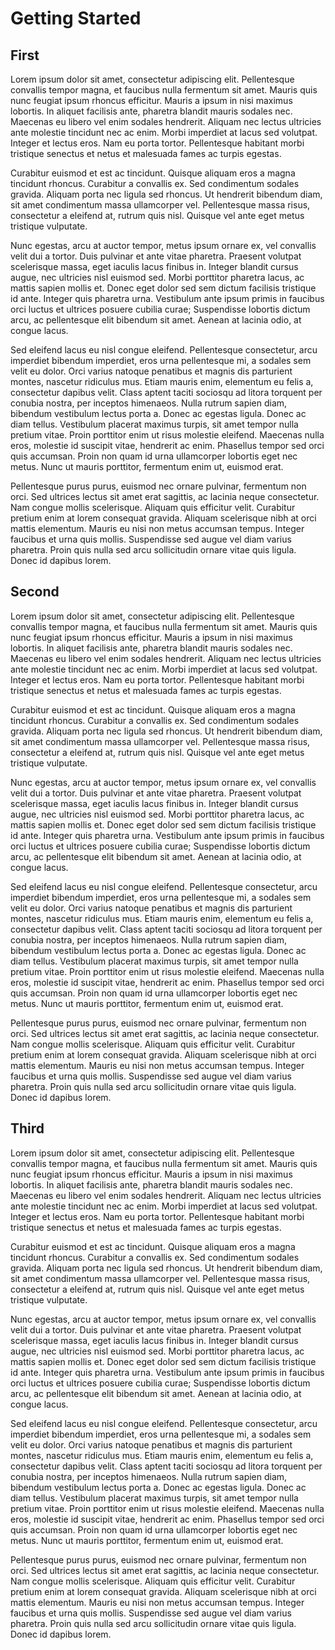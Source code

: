 # Getting Started
## First
Lorem ipsum dolor sit amet, consectetur adipiscing elit. Pellentesque convallis tempor magna, et faucibus nulla fermentum sit amet. Mauris quis nunc feugiat ipsum rhoncus efficitur. Mauris a ipsum in nisi maximus lobortis. In aliquet facilisis ante, pharetra blandit mauris sodales nec. Maecenas eu libero vel enim sodales hendrerit. Aliquam nec lectus ultricies ante molestie tincidunt nec ac enim. Morbi imperdiet at lacus sed volutpat. Integer et lectus eros. Nam eu porta tortor. Pellentesque habitant morbi tristique senectus et netus et malesuada fames ac turpis egestas.

Curabitur euismod et est ac tincidunt. Quisque aliquam eros a magna tincidunt rhoncus. Curabitur a convallis ex. Sed condimentum sodales gravida. Aliquam porta nec ligula sed rhoncus. Ut hendrerit bibendum diam, sit amet condimentum massa ullamcorper vel. Pellentesque massa risus, consectetur a eleifend at, rutrum quis nisl. Quisque vel ante eget metus tristique vulputate.

Nunc egestas, arcu at auctor tempor, metus ipsum ornare ex, vel convallis velit dui a tortor. Duis pulvinar et ante vitae pharetra. Praesent volutpat scelerisque massa, eget iaculis lacus finibus in. Integer blandit cursus augue, nec ultricies nisl euismod sed. Morbi porttitor pharetra lacus, ac mattis sapien mollis et. Donec eget dolor sed sem dictum facilisis tristique id ante. Integer quis pharetra urna. Vestibulum ante ipsum primis in faucibus orci luctus et ultrices posuere cubilia curae; Suspendisse lobortis dictum arcu, ac pellentesque elit bibendum sit amet. Aenean at lacinia odio, at congue lacus.

Sed eleifend lacus eu nisl congue eleifend. Pellentesque consectetur, arcu imperdiet bibendum imperdiet, eros urna pellentesque mi, a sodales sem velit eu dolor. Orci varius natoque penatibus et magnis dis parturient montes, nascetur ridiculus mus. Etiam mauris enim, elementum eu felis a, consectetur dapibus velit. Class aptent taciti sociosqu ad litora torquent per conubia nostra, per inceptos himenaeos. Nulla rutrum sapien diam, bibendum vestibulum lectus porta a. Donec ac egestas ligula. Donec ac diam tellus. Vestibulum placerat maximus turpis, sit amet tempor nulla pretium vitae. Proin porttitor enim ut risus molestie eleifend. Maecenas nulla eros, molestie id suscipit vitae, hendrerit ac enim. Phasellus tempor sed orci quis accumsan. Proin non quam id urna ullamcorper lobortis eget nec metus. Nunc ut mauris porttitor, fermentum enim ut, euismod erat.

Pellentesque purus purus, euismod nec ornare pulvinar, fermentum non orci. Sed ultrices lectus sit amet erat sagittis, ac lacinia neque consectetur. Nam congue mollis scelerisque. Aliquam quis efficitur velit. Curabitur pretium enim at lorem consequat gravida. Aliquam scelerisque nibh at orci mattis elementum. Mauris eu nisi non metus accumsan tempus. Integer faucibus et urna quis mollis. Suspendisse sed augue vel diam varius pharetra. Proin quis nulla sed arcu sollicitudin ornare vitae quis ligula. Donec id dapibus lorem.

## Second
Lorem ipsum dolor sit amet, consectetur adipiscing elit. Pellentesque convallis tempor magna, et faucibus nulla fermentum sit amet. Mauris quis nunc feugiat ipsum rhoncus efficitur. Mauris a ipsum in nisi maximus lobortis. In aliquet facilisis ante, pharetra blandit mauris sodales nec. Maecenas eu libero vel enim sodales hendrerit. Aliquam nec lectus ultricies ante molestie tincidunt nec ac enim. Morbi imperdiet at lacus sed volutpat. Integer et lectus eros. Nam eu porta tortor. Pellentesque habitant morbi tristique senectus et netus et malesuada fames ac turpis egestas.

Curabitur euismod et est ac tincidunt. Quisque aliquam eros a magna tincidunt rhoncus. Curabitur a convallis ex. Sed condimentum sodales gravida. Aliquam porta nec ligula sed rhoncus. Ut hendrerit bibendum diam, sit amet condimentum massa ullamcorper vel. Pellentesque massa risus, consectetur a eleifend at, rutrum quis nisl. Quisque vel ante eget metus tristique vulputate.

Nunc egestas, arcu at auctor tempor, metus ipsum ornare ex, vel convallis velit dui a tortor. Duis pulvinar et ante vitae pharetra. Praesent volutpat scelerisque massa, eget iaculis lacus finibus in. Integer blandit cursus augue, nec ultricies nisl euismod sed. Morbi porttitor pharetra lacus, ac mattis sapien mollis et. Donec eget dolor sed sem dictum facilisis tristique id ante. Integer quis pharetra urna. Vestibulum ante ipsum primis in faucibus orci luctus et ultrices posuere cubilia curae; Suspendisse lobortis dictum arcu, ac pellentesque elit bibendum sit amet. Aenean at lacinia odio, at congue lacus.

Sed eleifend lacus eu nisl congue eleifend. Pellentesque consectetur, arcu imperdiet bibendum imperdiet, eros urna pellentesque mi, a sodales sem velit eu dolor. Orci varius natoque penatibus et magnis dis parturient montes, nascetur ridiculus mus. Etiam mauris enim, elementum eu felis a, consectetur dapibus velit. Class aptent taciti sociosqu ad litora torquent per conubia nostra, per inceptos himenaeos. Nulla rutrum sapien diam, bibendum vestibulum lectus porta a. Donec ac egestas ligula. Donec ac diam tellus. Vestibulum placerat maximus turpis, sit amet tempor nulla pretium vitae. Proin porttitor enim ut risus molestie eleifend. Maecenas nulla eros, molestie id suscipit vitae, hendrerit ac enim. Phasellus tempor sed orci quis accumsan. Proin non quam id urna ullamcorper lobortis eget nec metus. Nunc ut mauris porttitor, fermentum enim ut, euismod erat.

Pellentesque purus purus, euismod nec ornare pulvinar, fermentum non orci. Sed ultrices lectus sit amet erat sagittis, ac lacinia neque consectetur. Nam congue mollis scelerisque. Aliquam quis efficitur velit. Curabitur pretium enim at lorem consequat gravida. Aliquam scelerisque nibh at orci mattis elementum. Mauris eu nisi non metus accumsan tempus. Integer faucibus et urna quis mollis. Suspendisse sed augue vel diam varius pharetra. Proin quis nulla sed arcu sollicitudin ornare vitae quis ligula. Donec id dapibus lorem.

## Third
Lorem ipsum dolor sit amet, consectetur adipiscing elit. Pellentesque convallis tempor magna, et faucibus nulla fermentum sit amet. Mauris quis nunc feugiat ipsum rhoncus efficitur. Mauris a ipsum in nisi maximus lobortis. In aliquet facilisis ante, pharetra blandit mauris sodales nec. Maecenas eu libero vel enim sodales hendrerit. Aliquam nec lectus ultricies ante molestie tincidunt nec ac enim. Morbi imperdiet at lacus sed volutpat. Integer et lectus eros. Nam eu porta tortor. Pellentesque habitant morbi tristique senectus et netus et malesuada fames ac turpis egestas.

Curabitur euismod et est ac tincidunt. Quisque aliquam eros a magna tincidunt rhoncus. Curabitur a convallis ex. Sed condimentum sodales gravida. Aliquam porta nec ligula sed rhoncus. Ut hendrerit bibendum diam, sit amet condimentum massa ullamcorper vel. Pellentesque massa risus, consectetur a eleifend at, rutrum quis nisl. Quisque vel ante eget metus tristique vulputate.

Nunc egestas, arcu at auctor tempor, metus ipsum ornare ex, vel convallis velit dui a tortor. Duis pulvinar et ante vitae pharetra. Praesent volutpat scelerisque massa, eget iaculis lacus finibus in. Integer blandit cursus augue, nec ultricies nisl euismod sed. Morbi porttitor pharetra lacus, ac mattis sapien mollis et. Donec eget dolor sed sem dictum facilisis tristique id ante. Integer quis pharetra urna. Vestibulum ante ipsum primis in faucibus orci luctus et ultrices posuere cubilia curae; Suspendisse lobortis dictum arcu, ac pellentesque elit bibendum sit amet. Aenean at lacinia odio, at congue lacus.

Sed eleifend lacus eu nisl congue eleifend. Pellentesque consectetur, arcu imperdiet bibendum imperdiet, eros urna pellentesque mi, a sodales sem velit eu dolor. Orci varius natoque penatibus et magnis dis parturient montes, nascetur ridiculus mus. Etiam mauris enim, elementum eu felis a, consectetur dapibus velit. Class aptent taciti sociosqu ad litora torquent per conubia nostra, per inceptos himenaeos. Nulla rutrum sapien diam, bibendum vestibulum lectus porta a. Donec ac egestas ligula. Donec ac diam tellus. Vestibulum placerat maximus turpis, sit amet tempor nulla pretium vitae. Proin porttitor enim ut risus molestie eleifend. Maecenas nulla eros, molestie id suscipit vitae, hendrerit ac enim. Phasellus tempor sed orci quis accumsan. Proin non quam id urna ullamcorper lobortis eget nec metus. Nunc ut mauris porttitor, fermentum enim ut, euismod erat.

Pellentesque purus purus, euismod nec ornare pulvinar, fermentum non orci. Sed ultrices lectus sit amet erat sagittis, ac lacinia neque consectetur. Nam congue mollis scelerisque. Aliquam quis efficitur velit. Curabitur pretium enim at lorem consequat gravida. Aliquam scelerisque nibh at orci mattis elementum. Mauris eu nisi non metus accumsan tempus. Integer faucibus et urna quis mollis. Suspendisse sed augue vel diam varius pharetra. Proin quis nulla sed arcu sollicitudin ornare vitae quis ligula. Donec id dapibus lorem.